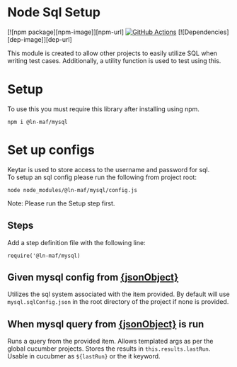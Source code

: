 # Node Sql Setup

[![npm package][npm-image]][npm-url] 
[![GitHub Actions](https://github.com/hpcc-systems/MAF/workflows/Build/badge.svg)](https://github.com/hpcc-systems/MAF/actions)
[![Dependencies][dep-image]][dep-url]

This module is created to allow other projects to easily utilize SQL when writing test cases.  Additionally, a utility function is used to test using this.

# Setup

To use this you must require this library after installing using npm.
```
npm i @ln-maf/mysql
```

# Set up configs

Keytar is used to store access to the username and password for sql.  
To setup an sql config please run the following from project root:
```
node node_modules/@ln-maf/mysql/config.js
```
Note: Please run the Setup step first.


## Steps
Add a step definition file with the following line:
```
require('@ln-maf/mysql)
```

## Given mysql config from [{jsonObject}](../validations/JSONObject.md)
Utilizes the sql system associated with the item provided.  By default will use `mysql.sqlConfig.json` in the root directory of the project if none is provided.

## When mysql query from [{jsonObject}](../validations/JSONObject.md) is run
Runs a query from the provided item.  Allows templated args as per the global cucumber projects.  Stores the results in `this.results.lastRun`.  Usable in cucubmer as `${lastRun}` or the it keyword.

